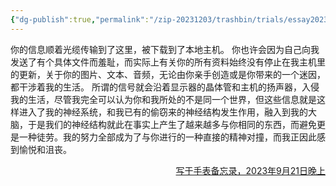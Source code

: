 ```yaml
---
{"dg-publish":true,"permalink":"/zip-20231203/trashbin/trials/essay20230921/","title":"230921"}
---
```



你的信息顺着光缆传输到了这里，被下载到了本地主机。
你也许会因为自己向我发送了有个具体文件而羞耻，而实际上有关你的所有资料始终没有停止在我主机里的更新，关于你的图片、文本、音频，无论由你亲手创造或是你带来的一个迷因，都干涉着我的生活。
所谓的信号就会沿着显示器的晶体管和主机的扬声器，入侵我的生活，尽管我完全可以认为你和我所处的不是同一个世界，但这些信息就是这样进入了我的神经系统，和我已有的偷窃来的神经结构发生作用，融入到我的大脑，于是我们的神经结构就此在事实上产生了越来越多与你相同的东西，而避免更是一种徒劳。我的努力全部成为了与你进行的一种直接的精神对撞，而我正因此感到愉悦和沮丧。

<p align="right"><u>写于手表备忘录，2023年9月21日晚上</u></p>